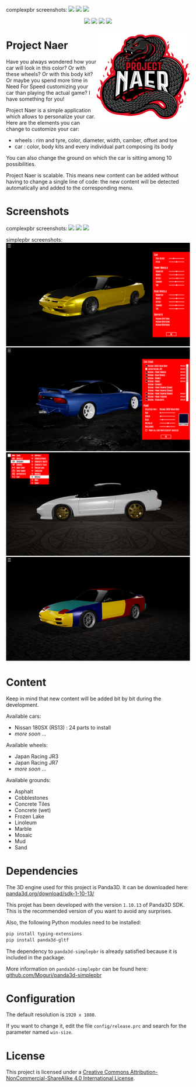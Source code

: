 complexpbr screenshots:
<img src="https://cdn.discordapp.com/attachments/533048345791299634/1168457405747703868/nissan_rs13_20231030_015220.png?ex=6551d5c2&is=653f60c2&hm=b563667916d0db8206e5d1b1f6534b29ca2bd2c010acff52505c8b81e70ba7d4&"/>
<img src="https://cdn.discordapp.com/attachments/533048345791299634/1168396045747765248/nissan_rs13_20231029_214825.png?ex=65519c9d&is=653f279d&hm=e9e45732a6b449d01dbc87c2efbc403c72c8ad571e8699468bbc69a1c90bc779&"/>
<img src="https://cdn.discordapp.com/attachments/533048345791299634/1168393297492987914/nissan_rs13_20231029_213617.png?ex=65519a0d&is=653f250d&hm=f24cfc25ba7a9d09c6ddd79b2d4bcab47b391aa2e9ddace21048b7896644ae6b&"/>

<p align="center">
  <img src="https://img.shields.io/badge/Version-v0.8.0-blue.svg" />
  <img src="https://img.shields.io/badge/Panda3D-1.10.13-blue.svg" />
  <img src="https://img.shields.io/badge/Python-3.7-blue.svg" />
  <img src="https://img.shields.io/badge/License-CC%20BY--NC--SA%204.0-blue.svg" />
</p>

<img src="content\images\github\logo.png" align="right"/>


Project Naer
============

Have you always wondered how your car will look in this color?
Or with these wheels? Or with this body kit?
Or maybe you spend more time in Need For Speed customizing your car than
playing the actual game? I have something for you!

Project Naer is a simple application which allows to personalize your car.
Here are the elements you can change to customize your car:
- wheels : rim and tyre, color, diameter, width, camber, offset and toe
- car : color, body kits and every individual part composing its body

You can also change the ground on which the car is sitting
among 10 possibilities.

Project Naer is scalable. This means new content can be added without
having to change a single line of code: the new content will be detected
automatically and added to the corresponding menu.


Screenshots
===========
complexpbr screenshots:
<img src="https://cdn.discordapp.com/attachments/533048345791299634/1168457405747703868/nissan_rs13_20231030_015220.png?ex=6551d5c2&is=653f60c2&hm=b563667916d0db8206e5d1b1f6534b29ca2bd2c010acff52505c8b81e70ba7d4&"/>
<img src="https://cdn.discordapp.com/attachments/533048345791299634/1168396045747765248/nissan_rs13_20231029_214825.png?ex=65519c9d&is=653f279d&hm=e9e45732a6b449d01dbc87c2efbc403c72c8ad571e8699468bbc69a1c90bc779&"/>
<img src="https://cdn.discordapp.com/attachments/533048345791299634/1168393297492987914/nissan_rs13_20231029_213617.png?ex=65519a0d&is=653f250d&hm=f24cfc25ba7a9d09c6ddd79b2d4bcab47b391aa2e9ddace21048b7896644ae6b&"/>

simplepbr screenshots:
<img src="content\images\github\garage.png"/>
<img src="content\images\github\bodyshop.png"/>
<img src="content\images\github\mainmenu.png"/>
<img src="content\images\github\nissan_rs13.png"/>


Content
=======

Keep in mind that new content will be added bit by bit during the development.

Available cars:
- Nissan 180SX (RS13) : 24 parts to install
- _more soon ..._

Available wheels:
- Japan Racing JR3
- Japan Racing JR7
- _more soon ..._

Available grounds:
- Asphalt
- Cobblestones
- Concrete Tiles
- Concrete (wet)
- Frozen Lake
- Linoleum
- Marble
- Mosaic
- Mud
- Sand


Dependencies
============

The 3D engine used for this project is Panda3D. 
It can be downloaded here: [panda3d.org/download/sdk-1-10-13/](http://www.panda3d.org/download/sdk-1-10-13/)

This projet has been developed with the version `1.10.13` of Panda3D SDK. This is the recommended version of you want to avoid any surprises.

Also, the following Python modules need to be installed:

```bash
pip install typing-extensions
pip install panda3d-gltf
````

The dependency to `panda3d-simplepbr` is already satisfied
because it is included in the package.

More information on `panda3d-simplepbr` can be found here:
[github.com/Moguri/panda3d-simplepbr](https://github.com/Moguri/panda3d-simplepbr)


Configuration
=============

The default resolution is `1920 x 1080`.

If you want to change it, edit the file `config/release.prc`
and search for the parameter named `win-size`.


License
=======

This project is licensed under a [Creative Commons Attribution-NonCommercial-ShareAlike 4.0 International License](http://creativecommons.org/licenses/by-nc-sa/4.0/).
